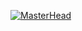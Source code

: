 [![MasterHead]((https://images4.alphacoders.com/904/thumb-1920-904601.jpg))]((https://github.com/Danieltrue))
